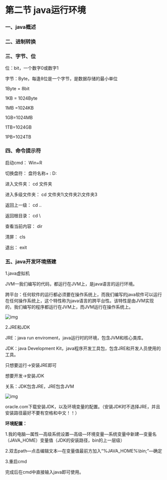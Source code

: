 # 第二节 java运行环境

### 一、java概述

### 二、进制转换

### 三、字节、位

位：bit，一个数字0或数字1

字节：Byte，每逢8位是一个字节，是数据存储的最小单位

1Byte = 8bit

1KB = 1024Byte

1MB =1024KB

1GB=1024MB

1TB=1024GB

1PB=1024TB

### 四、命令提示符

启动cmd：    Win+R

切换盘符：    盘符名称+ :   D:

进入文件夹：   cd 文件夹

进入多级文件夹： cd 文件夹1\文件夹2\文件夹3

返回上一级：   cd ..

返回根目录：   cd \

查看当前内容：  dir

清屏：      cls

退出：      exit

 

### 五、java开发环境搭建

1.java虚拟机

JVM—我们编写的代码，都运行在JVM上，是java语言的运行环境。

跨平台：任何软件的运行都必须要在操作系统上，而我们编写的java软件可以运行在任何操作系统上，这个特性称为java语言的跨平台性。该特性是由JVM实现的，我们编写的程序都运行在JVM上，而JVM运行在操作系统上。

![img](file:///C:/Users/guoyh/AppData/Local/Temp/msohtmlclip1/01/clip_image002.jpg)

2.JRE和JDK

JRE：java run enviroment，java运行时的环境，包含JVM和核心类库。

JDK：java Development Kit，java程序开发工具包，包含JRE和开发人员使用的工具。

只想要运行→安装JRE即可

想要开发→安装JDK

关系：JDK包含JRE，JRE包含JVM

![img](file:///C:/Users/guoyh/AppData/Local/Temp/msohtmlclip1/01/clip_image003.png)

oracle.com下载安装JDK，以及环境变量的配置。（安装JDK时不选择JRE，并且安装路径最好不要有空格和中文！！）

**环境配置：**

1.我的电脑—属性—高级系统设置—高级—环境变量—系统变量中新建—变量名（JAVA_HOME）变量值（JDK的安装路径，bin的上一层级）

2.双击path—点击编辑文本—在变量值最前方加入“%JAVA_HOME%\bin;”—确定

3.重启cmd

完成后在cmd中直接输入java即可使用。

 